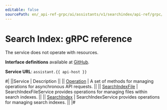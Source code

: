 ```yaml
---
editable: false
sourcePath: en/_api-ref-grpc/ai/assistants/v1/searchindex/api-ref/grpc/index.md
---
```


# Search Index: gRPC reference

The service does not operate with resources.

**Interface definitions** available at [GitHub](https://github.com/yandex-cloud/cloudapi/tree/master/yandex/cloud/ai/assistants/v1/searchindex).

**Service URL**: `assistant.{{ api-host }}`

#|
||Service | Description ||
|| [Operation](Operation/index.md) | A set of methods for managing operations for asynchronous API requests. ||
|| [SearchIndexFile](SearchIndexFile/index.md) | SearchIndexFileService provides operations for managing files within search indexes. ||
|| [SearchIndex](SearchIndex/index.md) | SearchIndexService provides operations for managing search indexes. ||
|#